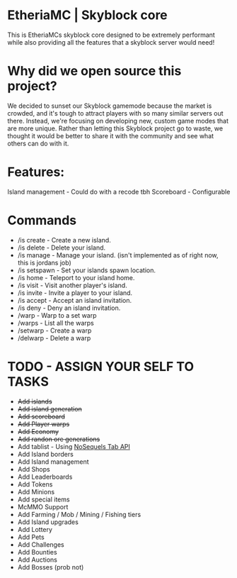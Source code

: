 # EtheriaMC | Skyblock core

This is EtheriaMCs skyblock core designed to be extremely performant while also providing all the features that a skyblock server would need!

# Why did we open source this project?
We decided to sunset our Skyblock gamemode because the market is crowded, and it's tough to attract players with so many similar servers out there. Instead, we're focusing on developing new, custom game modes that are more unique. Rather than letting this Skyblock project go to waste, we thought it would be better to share it with the community and see what others can do with it.

# Features:
Island management - Could do with a recode tbh
Scoreboard - Configurable

# Commands
- /is create <name> - Create a new island.
- /is delete <name> - Delete your island.
- /is manage - Manage your island. (isn't implemented as of right now, this is jordans job)
- /is setspawn - Set your islands spawn location.
- /is home - Teleport to your island home.
- /is visit <player> - Visit another player's island.
- /is invite <player> - Invite a player to your island.
- /is accept <player> - Accept an island invitation.
- /is deny <player> - Deny an island invitation.
- /warp <warp> - Warp to a set warp
- /warps - List all the warps
- /setwarp <name> - Create a warp
- /delwarp <warp> - Delete a warp
# TODO - ASSIGN YOUR SELF TO TASKS
- ~~Add islands~~
- ~~Add island generation~~
- ~~Add scoreboard~~
- ~~Add Player warps~~
- ~~Add Economy~~
- ~~Add randon ore generations~~
- Add tablist - Using [NoSequels Tab API](https://github.com/NoSequel/TabAPI)
- Add Island borders
- Add Island management
- Add Shops
- Add Leaderboards
- Add Tokens
- Add Minions
- Add special items
- McMMO Support
- Add Farming / Mob / Mining / Fishing tiers
- Add Island upgrades
- Add Lottery
- Add Pets
- Add Challenges
- Add Bounties
- Add Auctions
- Add Bosses (prob not)
